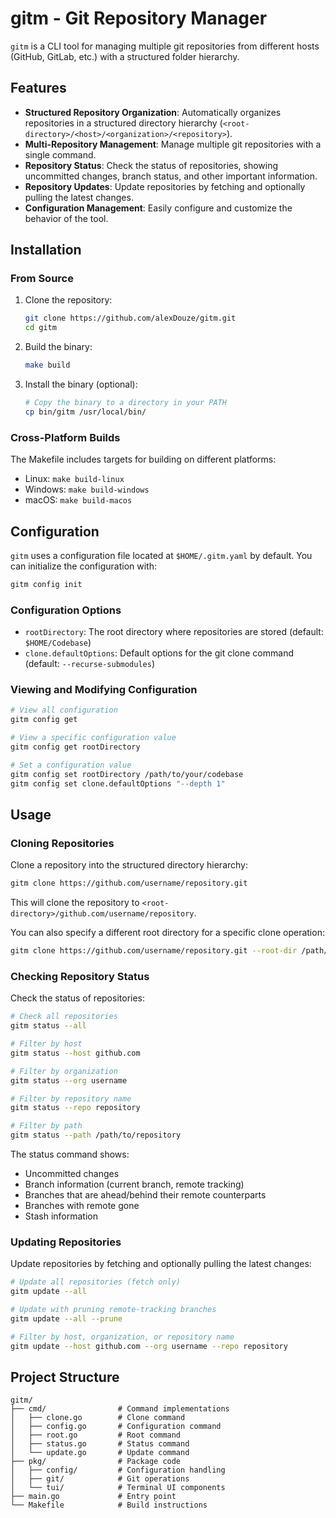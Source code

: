 # gitm - Git Repository Manager

`gitm` is a CLI tool for managing multiple git repositories from different hosts (GitHub, GitLab, etc.) with a structured folder hierarchy.

## Features

- **Structured Repository Organization**: Automatically organizes repositories in a structured directory hierarchy (`<root-directory>/<host>/<organization>/<repository>`).
- **Multi-Repository Management**: Manage multiple git repositories with a single command.
- **Repository Status**: Check the status of repositories, showing uncommitted changes, branch status, and other important information.
- **Repository Updates**: Update repositories by fetching and optionally pulling the latest changes.
- **Configuration Management**: Easily configure and customize the behavior of the tool.

## Installation

### From Source

1. Clone the repository:
   ```bash
   git clone https://github.com/alexDouze/gitm.git
   cd gitm
   ```

2. Build the binary:
   ```bash
   make build
   ```

3. Install the binary (optional):
   ```bash
   # Copy the binary to a directory in your PATH
   cp bin/gitm /usr/local/bin/
   ```

### Cross-Platform Builds

The Makefile includes targets for building on different platforms:

- Linux: `make build-linux`
- Windows: `make build-windows`
- macOS: `make build-macos`

## Configuration

`gitm` uses a configuration file located at `$HOME/.gitm.yaml` by default. You can initialize the configuration with:

```bash
gitm config init
```

### Configuration Options

- `rootDirectory`: The root directory where repositories are stored (default: `$HOME/Codebase`)
- `clone.defaultOptions`: Default options for the git clone command (default: `--recurse-submodules`)

### Viewing and Modifying Configuration

```bash
# View all configuration
gitm config get

# View a specific configuration value
gitm config get rootDirectory

# Set a configuration value
gitm config set rootDirectory /path/to/your/codebase
gitm config set clone.defaultOptions "--depth 1"
```

## Usage

### Cloning Repositories

Clone a repository into the structured directory hierarchy:

```bash
gitm clone https://github.com/username/repository.git
```

This will clone the repository to `<root-directory>/github.com/username/repository`.

You can also specify a different root directory for a specific clone operation:

```bash
gitm clone https://github.com/username/repository.git --root-dir /path/to/directory
```

### Checking Repository Status

Check the status of repositories:

```bash
# Check all repositories
gitm status --all

# Filter by host
gitm status --host github.com

# Filter by organization
gitm status --org username

# Filter by repository name
gitm status --repo repository

# Filter by path
gitm status --path /path/to/repository
```

The status command shows:
- Uncommitted changes
- Branch information (current branch, remote tracking)
- Branches that are ahead/behind their remote counterparts
- Branches with remote gone
- Stash information

### Updating Repositories

Update repositories by fetching and optionally pulling the latest changes:

```bash
# Update all repositories (fetch only)
gitm update --all

# Update with pruning remote-tracking branches
gitm update --all --prune

# Filter by host, organization, or repository name
gitm update --host github.com --org username --repo repository
```

## Project Structure

```
gitm/
├── cmd/                # Command implementations
│   ├── clone.go        # Clone command
│   ├── config.go       # Configuration command
│   ├── root.go         # Root command
│   ├── status.go       # Status command
│   └── update.go       # Update command
├── pkg/                # Package code
│   ├── config/         # Configuration handling
│   ├── git/            # Git operations
│   └── tui/            # Terminal UI components
├── main.go             # Entry point
└── Makefile            # Build instructions
```

